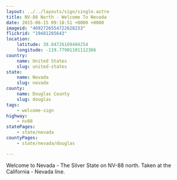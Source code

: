 ```yaml
---
layout: ../../layouts/sign/single.astro
title: NV-88 North - Welcome To Nevada
date: 2015-06-15 09:18:51 +0000 +0000
imageid: "4092726554722628233"
flickrid: "19481285643"
location:
    latitude: 38.84726169484254
    longitude: -119.77901101112366
country:
    name: United States
    slug: united-states
state:
    name: Nevada
    slug: nevada
county:
    name: Douglas County
    slug: douglas
tags:
    - welcome-sign
highway:
    - nv88
statePages:
    - state/nevada
countyPages:
    - state/nevada/douglas

---
```

Welcome to Nevada - The Silver State on NV-88 north.  Taken at the California - Nevada line.